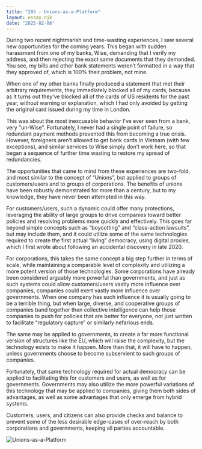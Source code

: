```yaml
---
title: "285 - Unions-as-a-Platform"
layout: essay.njk
date: "2025-02-06"
---
```


During two recent nightmarish and time-wasting experiences, I saw several new opportunities for the coming years. This began with sudden harassment from one of my banks, Wise, demanding that I verify my address, and then rejecting the exact same documents that they demanded. You see, my bills and other bank statements weren’t formatted in a way that they approved of, which is 100% their problem, not mine.

When one of my other banks finally produced a statement that met their arbitrary requirements, they immediately blocked all of my cards, because as it turns out they’ve blocked all of the cards of US residents for the past year, without warning or explanation, which I had only avoided by getting the original card issued during my time in London. 

This was about the most inexcusable behavior I’ve ever seen from a bank, very "un-Wise". Fortunately, I never had a single point of failure, so redundant payment methods prevented this from becoming a true crisis. However, foreigners aren’t allowed to get bank cards in Vietnam (with few exceptions), and similar services to Wise simply don’t work here, so that began a sequence of further time wasting to restore my spread of redundancies. 

The opportunities that came to mind from these experiences are two-fold, and most similar to the concept of “Unions”, but applied to groups of customers/users and to groups of corporations. The benefits of unions have been robustly demonstrated for more than a century, but to my knowledge, they have never been attempted in this way.

For customers/users, such a dynamic could offer many protections, leveraging the ability of large groups to drive companies toward better policies and resolving problems more quickly and effectively. This goes far beyond simple concepts such as “boycotting” and “class-action lawsuits”, but may include them, and it could utilize some of the same technologies required to create the first actual “living” democracy, using digital proxies, which I first wrote about following an accidental discovery in late 2020.

For corporations, this takes the same concept a big step further in terms of scale, while maintaining a comparable level of complexity and utilizing a more potent version of those technologies. Some corporations have already been considered arguably more powerful than governments, and just as such systems could allow customers/users vastly more influence over companies, companies could exert vastly more influence over governments. When one company has such influence it is usually going to be a terrible thing, but when large, diverse, and cooperative groups of companies band together then collective intelligence can help those companies to push for policies that are better for everyone, not just written to facilitate “regulatory capture” or similarly nefarious ends.

The same may be applied to governments, to create a far more functional version of structures like the EU, which will raise the complexity, but the technology exists to make it happen. More than that, it will have to happen, unless governments choose to become subservient to such groups of companies. 

Fortunately, that same technology required for actual democracy can be applied to facilitating this for customers and users, as well as for governments. Governments may also utilize the more powerful variations of this technology that may be applied to companies, giving them both sides of advantages, as well as some advantages that only emerge from hybrid systems. 

Customers, users, and citizens can also provide checks and balance to prevent some of the less desirable edge-cases of over-reach by both corporations and governments, keeping all parties accountable. 

![Unions-as-a-Platform](https://media.licdn.com/dms/image/v2/D5622AQH4TZzYmgUdbw/feedshare-shrink_1280/B56ZTdp4TZGUAk-/0/1738885531317?e=1741824000&v=beta&t=lxnHSDGJdIVMx1bpIsJQK0kYqOUFtDx8rGChPglpg-0)

